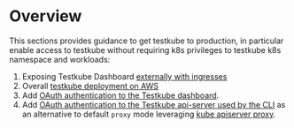 # Overview

This sections provides guidance to get testkube to production, in particular enable access to testkube without requiring k8s privileges to testkube k8s namespace and workloads:
1. Exposing Testkube Dashboard [externally with ingresses](exposing-testkube/overview.md) 
2. Overall [testkube deployment on AWS](aws.md)
3. Add [OAuth authentication to the Testkube dashboard](authentication/oauth-ui.md). 
4. Add [OAuth authentication to the Testkube api-server used by the CLI](authentication/oauth-cli.md) as an alternative to default `proxy` mode leveraging [kube apiserver proxy](https://kubernetes.io/docs/concepts/cluster-administration/proxies/).   
